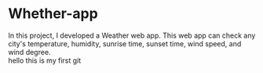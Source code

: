 # Whether-app
In this project, I developed a Weather web app. This web app can check any city's temperature, humidity, sunrise time, sunset time, wind speed, and wind degree. 
<br>
hello this is my first git 

